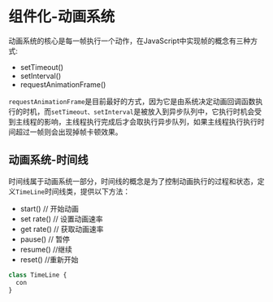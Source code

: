 <!--
 * @Author: your name
 * @Date: 2020-09-24 13:56:03
 * @LastEditTime: 2020-11-07 11:09:14
 * @LastEditors: Please set LastEditors
 * @Description: In User Settings Edit
 * @FilePath: \week14\NOTE.md
-->
# 组件化-动画系统
动画系统的核心是每一帧执行一个动作，在JavaScript中实现帧的概念有三种方式:   
* setTimeout()
* setInterval()
* requestAnimationFrame()

`requestAnimationFrame`是目前最好的方式，因为它是由系统决定动画回调函数执行的时机，而`setTimeout、setInterval`是被放入到异步队列中，它执行时机会受到主线程的影响，主线程执行完成后才会取执行异步队列，如果主线程执行执行时间超过一帧则会出现掉帧卡顿效果。   

## 动画系统-时间线
时间线属于动画系统一部分，时间线的概念是为了控制动画执行的过程和状态，定义`TimeLine`时间线类，提供以下方法：   
* start() // 开始动画
* set rate() // 设置动画速率
* get rate() // 获取动画速率
* pause() // 暂停
* resume() //继续
* reset() //重新开始
  
```javascript
class TimeLine {
  con
}
```
